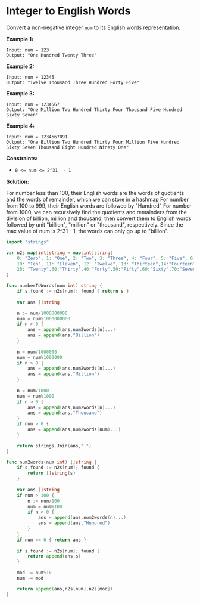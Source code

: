 # Integer to English Words

Convert a non-negative integer  `num`  to its English words representation.

**Example 1:**

    Input: num = 123
    Output: "One Hundred Twenty Three"

**Example 2:**

    Input: num = 12345
    Output: "Twelve Thousand Three Hundred Forty Five"

**Example 3:**

    Input: num = 1234567
    Output: "One Million Two Hundred Thirty Four Thousand Five Hundred Sixty Seven"

**Example 4:**

    Input: num = 1234567891
    Output: "One Billion Two Hundred Thirty Four Million Five Hundred Sixty Seven Thousand Eight Hundred Ninety One"

**Constraints:**

-   `0 <= num <= 2^31  - 1`

**Solution:**

For number less than 100, their English words are the words of quotients and the words of remainder, which we can store in a hashmap
For number from 100 to 999, their English words are followed by "Hundred"
For number from 1000, we can recursively find the quotients and remainders from the division of billion, million and thousand, then convert them to English words followed by unit "billion", "million" or "thousand", respectively.
Since the max value of num is 2^31 - 1, the words can only go up to "billion". 

```go
import "strings"

var n2s map[int]string = map[int]string{
    0: "Zero", 1: "One", 2: "Two", 3: "Three", 4: "Four", 5: "Five", 6: "Six", 7: "Seven", 8: "Eight", 9: "Nine",
    10: "Ten", 11: "Eleven", 12: "Twelve", 13: "Thirteen",14:"Fourteen",15:"Fifteen",16:"Sixteen",17: "Seventeen",18: "Eighteen",19: "Nineteen",
    20: "Twenty",30:"Thirty",40:"Forty",50:"Fifty",60:"Sixty",70:"Seventy",80:"Eighty",90: "Ninety",100:"One Hundred",
}

func numberToWords(num int) string {
    if s,found := n2s[num]; found { return s }
    
    var ans []string

    n := num/1000000000
    num = num%1000000000
    if n > 0 {
        ans = append(ans,num2words(n)...)
        ans = append(ans,"Billion")
    }
    
    n = num/1000000
    num = num%1000000
    if n > 0 {
        ans = append(ans,num2words(n)...)
        ans = append(ans,"Million")
    }
    
    n = num/1000
    num = num%1000
    if n > 0 {
        ans = append(ans,num2words(n)...)
        ans = append(ans,"Thousand")
    }
    if num > 0 {
        ans = append(ans,num2words(num)...)
    }

    return strings.Join(ans," ")
}

func num2words(num int) []string {
    if s,found := n2s[num]; found {
        return []string{s}
    }
    
    var ans []string
    if num > 100 {
        n := num/100
        num = num%100
        if n > 0 {
            ans = append(ans,num2words(n)...)
            ans = append(ans,"Hundred")
        }
    }
    if num == 0 { return ans }
    
    if s,found := n2s[num]; found {
        return append(ans,s)
    }

    mod := num%10
    num -= mod

    return append(ans,n2s[num],n2s[mod])
}
```